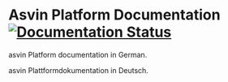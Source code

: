 # Asvin Platform Documentation [![Documentation Status](https://readthedocs.org/projects/asvin-docs-de/badge/?version=latest)](https://asvin.readthedocs.io/en/latest/?badge=latest)

asvin Platform documentation in German.

asvin Plattformdokumentation in Deutsch.
